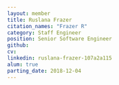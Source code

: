```yaml
---
layout: member
title: Ruslana Frazer
citation_names: "Frazer R"
category: Staff Engineer
position: Senior Software Engineer
github: 
cv:
linkedin: ruslana-frazer-107a2a115
alum: true
parting_date: 2018-12-04
---
```

